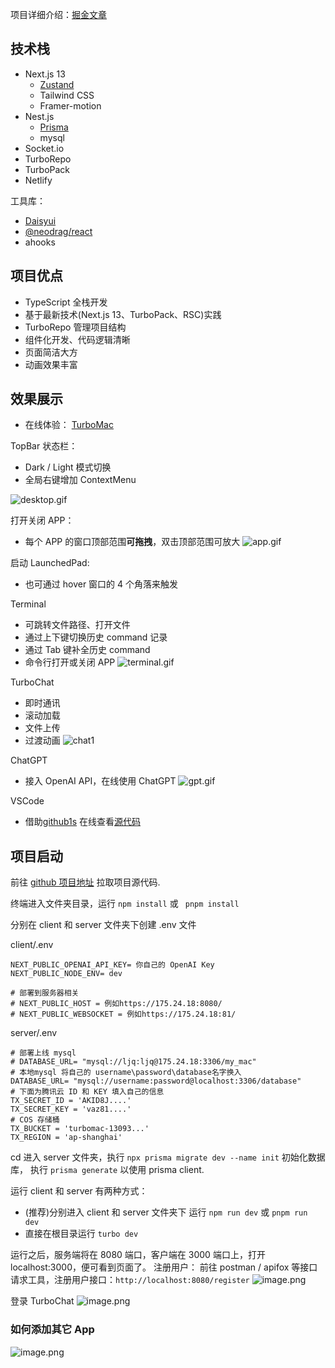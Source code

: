 项目详细介绍：[掘金文章](https://juejin.cn/post/7220327699385532471)

## 技术栈

- Next.js 13
  - [Zustand](https://github.com/pmndrs/zustand)
  - Tailwind CSS
  - Framer-motion
- Nest.js
  - [ Prisma](https://www.prisma.io/)
  - mysql
- Socket.io
- TurboRepo
- TurboPack
- Netlify

工具库：

- [Daisyui](https://daisyui.com/components/)
- [@neodrag/react](https://www.neodrag.dev/docs/react)
- ahooks

## 项目优点

- TypeScript 全栈开发
- 基于最新技术(Next.js 13、TurboPack、RSC)实践
- TurboRepo 管理项目结构
- 组件化开发、代码逻辑清晰
- 页面简洁大方
- 动画效果丰富


## 效果展示

- 在线体验： [TurboMac](https://turbomac.netlify.app/)

TopBar 状态栏：

- Dark / Light 模式切换
- 全局右键增加 ContextMenu

![desktop.gif](https://obs-pic-1309372570.cos.ap-chongqing.myqcloud.com/pic/desktop.gif)

打开关闭 APP：

- 每个 APP 的窗口顶部范围**可拖拽**，双击顶部范围可放大
  ![app.gif](https://obs-pic-1309372570.cos.ap-chongqing.myqcloud.com/pic/app.gif)

启动 LaunchedPad:

- 也可通过 hover 窗口的 4 个角落来触发

Terminal

- 可跳转文件路径、打开文件
- 通过上下键切换历史 command 记录
- 通过 Tab 键补全历史 command
- 命令行打开或关闭 APP
  ![terminal.gif](https://obs-pic-1309372570.cos.ap-chongqing.myqcloud.com/pic/terminal.gif)

TurboChat

- 即时通讯
- 滚动加载
- 文件上传
- 过渡动画
![chat1](https://obs-pic-1309372570.cos.ap-chongqing.myqcloud.com/pic/chat1.gif)

ChatGPT

- 接入 OpenAI API，在线使用 ChatGPT
  ![gpt.gif](https://obs-pic-1309372570.cos.ap-chongqing.myqcloud.com/pic/gpt.gif)

VSCode

- 借助[github1s](https://github.com/conwnet/github1s) 在线查看[源代码](https://github.com/ljq0226/turbomac)



## 项目启动

前往 [github 项目地址](https://github.com/ljq0226/turbomac) 拉取项目源代码.

终端进入文件夹目录，运行 `npm install` 或 ` pnpm install`

分别在 client 和 server 文件夹下创建 .env 文件

client/.env

```
NEXT_PUBLIC_OPENAI_API_KEY= 你自己的 OpenAI Key
NEXT_PUBLIC_NODE_ENV= dev

# 部署到服务器相关
# NEXT_PUBLIC_HOST = 例如https://175.24.18:8080/
# NEXT_PUBLIC_WEBSOCKET = 例如https://175.24.18:81/
```

server/.env

```
# 部署上线 mysql
# DATABASE_URL= "mysql://ljq:ljq@175.24.18:3306/my_mac"
# 本地mysql 将自己的 username\password\database名字换入
DATABASE_URL= "mysql://username:password@localhost:3306/database"
# 下面为腾讯云 ID 和 KEY 填入自己的信息
TX_SECRET_ID = 'AKID8J....'
TX_SECRET_KEY = 'vaz81....'
# COS 存储桶
TX_BUCKET = 'turbomac-13093...'
TX_REGION = 'ap-shanghai'
```

cd 进入 server 文件夹，执行 `npx prisma migrate dev --name init` 初始化数据库，
执行 `prisma generate` 以使用 prisma client.

运行 client 和 server 有两种方式：

- (推荐)分别进入 client 和 server 文件夹下 运行 `npm run dev` 或 `pnpm run dev`
- 直接在根目录运行 `turbo dev`

运行之后，服务端将在 8080 端口，客户端在 3000 端口上，打开 localhost:3000，便可看到页面了。
注册用户：
前往 postman / apifox 等接口请求工具，注册用户接口：`http://localhost:8080/register`
![image.png](https://obs-pic-1309372570.cos.ap-chongqing.myqcloud.com/pic/202303282104802.png)

登录 TurboChat
![image.png](https://obs-pic-1309372570.cos.ap-chongqing.myqcloud.com/pic/202303282114895.png)

### 如何添加其它 App

![image.png](https://obs-pic-1309372570.cos.ap-chongqing.myqcloud.com/pic/202303282134678.png)

